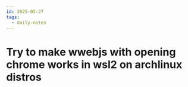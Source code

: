 ```yaml
---
id: 2025-05-27
tags:
  - daily-notes
---
```

# Try to make wwebjs with opening chrome works in wsl2 on archlinux distros


